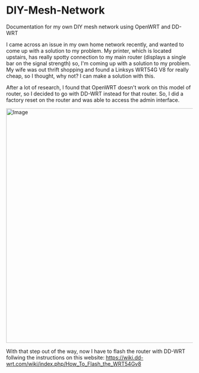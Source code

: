 # DIY-Mesh-Network
Documentation for my own DIY mesh network using OpenWRT and DD-WRT

I came across an issue in my own home network recently, and wanted to come up with a solution to my problem. My printer, which is located upstairs, has really spotty connection to my main router (displays a single bar on the signal strength) so, I'm coming up with a solution to my problem. My wife was out thrift shopping and found a Linksys WRT54G V8 for really cheap, so I thought, why not? I can make a solution with this.

After a lot of research, I found that OpenWRT doesn't work on this model of router, so I decided to go with DD-WRT instead for that router. So, I did a factory reset on the router and was able to access the admin interface.

<img width="825" height="634" alt="Image" src="https://github.com/user-attachments/assets/56c8b198-c7ca-4a1c-ab1f-3488afbe2789" />

With that step out of the way, now I have to flash the router with DD-WRT follwing the instructions on this website:
https://wiki.dd-wrt.com/wiki/index.php/How_To_Flash_the_WRT54Gv8
